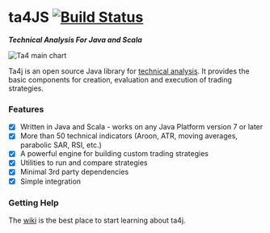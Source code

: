 # ta4JS [![Build Status](https://travis-ci.org/techyE/ta4j.svg?branch=master)](https://travis-ci.org/techyE/ta4j)

***Technical Analysis For Java and Scala***

![Ta4 main chart](https://raw.githubusercontent.com/wiki/mdeverdelhan/ta4j/img/ta4j_main_chart.png)

Ta4j is an open source Java library for [technical analysis](http://en.wikipedia.org/wiki/Technical_analysis). It provides the basic components for creation, evaluation and execution of trading strategies.

### Features

 * [x] Written in Java and Scala - works on any Java Platform version 7 or later
 * [x] More than 50 technical indicators (Aroon, ATR, moving averages, parabolic SAR, RSI, etc.)
 * [x] A powerful engine for building custom trading strategies
 * [x] Utilities to run and compare strategies
 * [x] Minimal 3rd party dependencies
 * [x] Simple integration

### Getting Help

The [wiki](https://github.com/mdeverdelhan/ta4j/wiki) is the best place to start learning about ta4j.
